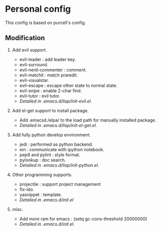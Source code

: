 # Personal config #

This config is based on purcell's config.

## Modification ##

1. Add evil support.
   + evil-leader : add leader key.
   + evil-surround.
   + evil-nerd-commenter : comment.
   + evil-matchit : match praredit.
   + evil-visualstar.
   + evil-escape : escape other state to normal state.
   + evil-snipe : enable 2-char find.
   + evil-tutor : evil tutor.
   + *Detailed in .emacs.d/lisp/init-evil.el.*

2. Add el-get support to install package.
   + Add .emacsd./elpa/ to the load path for manually installed package.
   + *Detailed in .emacs.d/lisp/init-el-get.el.*

3. Add fully python develop environment.
   + jedi : performed as python backend.
   + ein : communicate with ipython notebook.
   + pep8 and pylint : style format.
   + pylookup : doc search.
   + *Detailed in .emacs.d/lisp/init-python.el.*

4. Other programming supports.
   + projectile : support project management
   + flx-ido.
   + yasnippet : template.
   + *Detailed in .emacs.d/init.el*


5. misc.
   + Add more ram for emacs : (setq gc-cons-threshold 20000000)
   + *Detailed in .emacs.d/init.el.*
